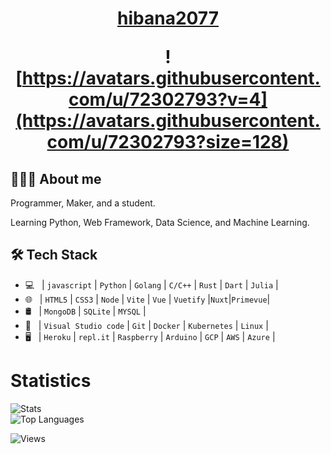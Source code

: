 
<h1 align="center">
  <a href="https://hibana2077.com">hibana2077</a>

  <br />

  ![https://avatars.githubusercontent.com/u/72302793?v=4](https://avatars.githubusercontent.com/u/72302793?size=128)
</h1>

## 👨🏻‍💻 About me

Programmer, Maker, and a student.

Learning Python, Web Framework, Data Science, and Machine Learning.

## 🛠 Tech Stack

- 💻 &nbsp; | `javascript` | `Python` | `Golang` | `C/C++` | `Rust` | `Dart` | `Julia` |
- 🌐 &nbsp; | `HTML5` | `CSS3` | `Node` | `Vite` | `Vue` | `Vuetify` |`Nuxt`|`Primevue`|
- 🛢 &nbsp; | `MongoDB` | `SQLite` | `MYSQL` |
- 🔧 &nbsp; | `Visual Studio code` | `Git` | `Docker` | `Kubernetes` | `Linux` |
- 🖥 &nbsp; | `Heroku` | `repl.it` | `Raspberry` | `Arduino` | `GCP` | `AWS` | `Azure` |

# Statistics

![Stats](https://github-readme-stats.vercel.app/api?username=palapapa&show_icons=true&theme=merko&layout&include_all_commits=true)
<br>
![Top Languages](https://github-readme-stats.vercel.app/api/top-langs/?username=palapapa&theme=merko&layout=compact&langs_count=10)

![Views](https://komarev.com/ghpvc/?username=hibana2077&style=flat-square&color=green)
